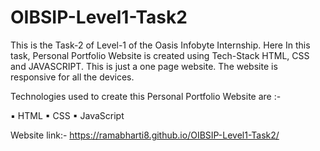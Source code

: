 # OIBSIP-Level1-Task2
This is the Task-2 of Level-1 of the Oasis Infobyte Internship. Here In this task, Personal Portfolio Website is created using Tech-Stack HTML, CSS and JAVASCRIPT. This is just a one page website. The website is responsive for all the devices.

Technologies used to create this Personal Portfolio Website are :-

 ▪ HTML
 ▪ CSS
 ▪ JavaScript

Website link:- https://ramabharti8.github.io/OIBSIP-Level1-Task2/
